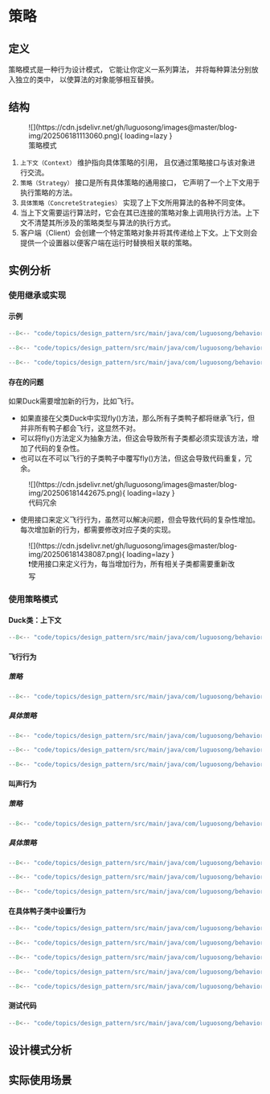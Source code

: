 # 策略

## 定义

策略模式是一种行为设计模式， 它能让你定义一系列算法， 并将每种算法分别放入独立的类中， 以使算法的对象能够相互替换。

## 结构

<figure markdown="span">
  ![](https://cdn.jsdelivr.net/gh/luguosong/images@master/blog-img/202506181113060.png){ loading=lazy }
  <figcaption>策略模式</figcaption>
</figure>

1. `上下文（Context）` 维护指向具体策略的引用， 且仅通过策略接口与该对象进行交流。
2. `策略（Strategy）` 接口是所有具体策略的通用接口， 它声明了一个上下文用于执行策略的方法。
3. `具体策略（ConcreteStrategies）` 实现了上下文所用算法的各种不同变体。
4. 当上下文需要运行算法时，它会在其已连接的策略对象上调用执行方法。上下文不清楚其所涉及的策略类型与算法的执行方式。
5. 客户端（Client）会创建一个特定策略对象并将其传递给上下文。上下文则会提供一个设置器以便客户端在运行时替换相关联的策略。

## 实例分析

### 使用继承或实现

#### 示例

``` java title="Duck.java"
--8<-- "code/topics/design_pattern/src/main/java/com/luguosong/behavioral/strategy/inheritance/Duck.java"
```

``` java title="MallarDuck.java"
--8<-- "code/topics/design_pattern/src/main/java/com/luguosong/behavioral/strategy/inheritance/MallarDuck.java"
```

``` java title="RedheadDuck.java"
--8<-- "code/topics/design_pattern/src/main/java/com/luguosong/behavioral/strategy/inheritance/RedheadDuck.java"
```

#### 存在的问题

如果Duck需要增加新的行为，比如飞行。

- 如果直接在父类Duck中实现fly()方法，那么所有子类鸭子都将继承飞行，但并非所有鸭子都会飞行，这显然不对。
- 可以将fly()方法定义为抽象方法，但这会导致所有子类都必须实现该方法，增加了代码的复杂性。
- 也可以在不可以飞行的子类鸭子中覆写fly()方法，但这会导致代码重复，冗余。

<figure markdown="span">
  ![](https://cdn.jsdelivr.net/gh/luguosong/images@master/blog-img/202506181442675.png){ loading=lazy }
  <figcaption>代码冗余</figcaption>
</figure>

- 使用接口来定义飞行行为，虽然可以解决问题，但会导致代码的复杂性增加。每次增加新的行为，都需要修改对应子类的实现。

<figure markdown="span">
  ![](https://cdn.jsdelivr.net/gh/luguosong/images@master/blog-img/202506181438087.png){ loading=lazy }
  <figcaption>❗使用接口来定义行为，每当增加行为，所有相关子类都需要重新改写</figcaption>
</figure>

### 使用策略模式

#### Duck类：上下文

``` java title="Duck.java"
--8<-- "code/topics/design_pattern/src/main/java/com/luguosong/behavioral/strategy/use_strategy/Duck.java"
```

#### 飞行行为

##### 策略

``` java title="FlyBehavior.java"
--8<-- "code/topics/design_pattern/src/main/java/com/luguosong/behavioral/strategy/use_strategy/FlyBehavior.java"
```

##### 具体策略

``` java title="FlyWithWings.java"
--8<-- "code/topics/design_pattern/src/main/java/com/luguosong/behavioral/strategy/use_strategy/FlyWithWings.java"
```

``` java title="FlyNoWay.java"
--8<-- "code/topics/design_pattern/src/main/java/com/luguosong/behavioral/strategy/use_strategy/FlyNoWay.java"
```

``` java title="FlyRocketPowered.java"
--8<-- "code/topics/design_pattern/src/main/java/com/luguosong/behavioral/strategy/use_strategy/FlyRocketPowered.java"
```

#### 叫声行为

##### 策略

``` java title="QuackBehavior.java"
--8<-- "code/topics/design_pattern/src/main/java/com/luguosong/behavioral/strategy/use_strategy/QuackBehavior.java"
```

##### 具体策略

``` java title="Quack.java"
--8<-- "code/topics/design_pattern/src/main/java/com/luguosong/behavioral/strategy/use_strategy/Quack.java"
```

``` java title="MuteQuack.java"
--8<-- "code/topics/design_pattern/src/main/java/com/luguosong/behavioral/strategy/use_strategy/MuteQuack.java"
```

``` java title="Squeak.java"
--8<-- "code/topics/design_pattern/src/main/java/com/luguosong/behavioral/strategy/use_strategy/Squeak.java"
```

#### 在具体鸭子类中设置行为

``` java title="MallardDuck.java"
--8<-- "code/topics/design_pattern/src/main/java/com/luguosong/behavioral/strategy/use_strategy/MallardDuck.java"
```

``` java title="RedHeadDuck.java"
--8<-- "code/topics/design_pattern/src/main/java/com/luguosong/behavioral/strategy/use_strategy/RedHeadDuck.java"
```

``` java title="RubberDuck.java"
--8<-- "code/topics/design_pattern/src/main/java/com/luguosong/behavioral/strategy/use_strategy/RubberDuck.java"
```

``` java title="DecoyDuck.java"
--8<-- "code/topics/design_pattern/src/main/java/com/luguosong/behavioral/strategy/use_strategy/DecoyDuck.java"
```

``` java title="ModelDuck.java"
--8<-- "code/topics/design_pattern/src/main/java/com/luguosong/behavioral/strategy/use_strategy/ModelDuck.java"
```

#### 测试代码

``` java title="MiniDuckSimulator.java"
--8<-- "code/topics/design_pattern/src/main/java/com/luguosong/behavioral/strategy/use_strategy/MiniDuckSimulator.java"
```

## 设计模式分析

## 实际使用场景
